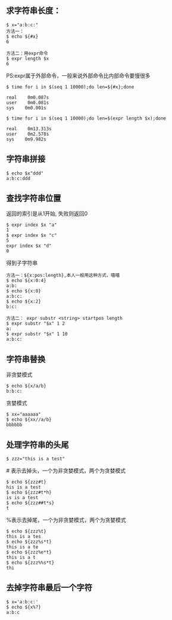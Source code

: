 ## 求字符串长度：
```
$ x="a:b:c:"
方法一：
$ echo ${#x}
6
```  

```
方法二：用expr命令
$ expr length $x
6
```  

PS:expr属于外部命令，一般来说外部命令比内部命令要慢很多  
  
```
$ time for i in $(seq 1 10000);do len=${#x};done

real    0m0.087s
user    0m0.081s
sys    0m0.001s
```  

```
$ time for i in $(seq 1 10000);do len=$(expr length $x);done

real    0m13.313s
user    0m2.578s
sys    0m9.982s
```  


## 字符串拼接
```
$ echo $x"ddd"
a:b:c:ddd
```


## 查找字符串位置

返回的索引是从1开始, 失败则返回0  
```
$ expr index $x "a"
1
$ expr index $x "c"
5
expr index $x "d"
0
```


得到子字符串  
```
方法一：${x:pos:length},本人一般用这种方式，嘻嘻
$ echo ${x:0:4}
a:b:
$ echo ${x:0}
a:b:c:
$ echo ${x:2}
b:c:

方法二： expr substr <string> startpos length
$ expr substr "$x" 1 2
a:
$ expr substr "$x" 1 10
a:b:c:
```  

## 字符串替换  

非贪婪模式  
```
$ echo ${x/a/b}
b:b:c:
```  

贪婪模式  
```
$ xx="aaaaaa"
$ echo ${xx//a/b}
bbbbbb
```  

## 处理字符串的头尾  
```
$ zzz="this is a test"
```  

\# 表示去掉头，一个为非贪婪模式，两个为贪婪模式
```
$ echo ${zzz#t}
his is a test
$ echo ${zzz#t*h}
is is a test
$ echo ${zzz##t*s}
t
```  

%表示去掉尾，一个为非贪婪模式，两个为贪婪模式  
```
$ echo ${zzz%t}
this is a tes
$ echo ${zzz%s*t}
this is a te
$ echo ${zzz%e*t}
this is a t
$ echo ${zzz%%s*t}
thi
```  

## 去掉字符串最后一个字符
  
```
$ x='a:b:c:'
$ echo ${x%?}
a:b:c
```